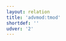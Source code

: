 ```yaml
---
layout: relation
title: 'advmod:tmod'
shortdef: ''
udver: '2'
---
```

<!-- Interlanguage links updated Čt lis 12 09:43:12 CET 2020 -->
